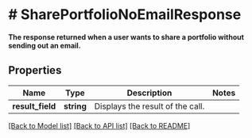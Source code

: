 # # SharePortfolioNoEmailResponse

#### The response returned when a user wants to share a portfolio without sending out an email.

## Properties

Name | Type | Description | Notes
------------ | ------------- | ------------- | -------------
**result_field** | **string** | Displays the result of the call. |

[[Back to Model list]](../../README.md#models) [[Back to API list]](../../README.md#endpoints) [[Back to README]](../../README.md)
